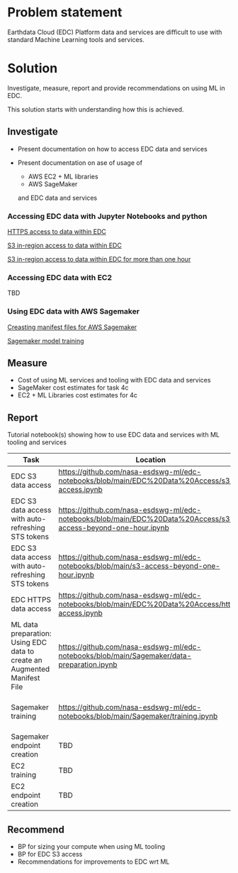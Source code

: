 # Problem statement

Earthdata Cloud (EDC) Platform data and services are difficult to use with standard Machine Learning tools and services.

# Solution
Investigate, measure, report and provide recommendations on using ML in EDC.

This solution starts with understanding how this is achieved.

## Investigate
- Present documentation on how to access EDC data and services
- Present documentation on ase of usage of 
    - AWS EC2 + ML libraries
    - AWS SageMaker

  and EDC data and services

### Accessing EDC data with Jupyter Notebooks and python
[HTTPS access to data within EDC](https://github.com/nasa-esdswg-ml/edc-notebooks/blob/main/EDC%20Data%20Access/https-access.ipynb)

[S3 in-region access to data within EDC](https://github.com/nasa-esdswg-ml/edc-notebooks/blob/main/EDC%20Data%20Access/s3-access.ipynb)

[S3 in-region access to data within EDC for more than one hour](https://github.com/nasa-esdswg-ml/edc-notebooks/blob/main/EDC%20Data%20Access/s3-access-beyond-one-hour.ipynb)

### Accessing EDC data with EC2
TBD

### Using EDC data with AWS Sagemaker
[Creasting manifest files for AWS Sagemaker](https://github.com/nasa-esdswg-ml/edc-notebooks/blob/main/Sagemaker/data-preparation.ipynb)

[Sagemaker model training](https://github.com/nasa-esdswg-ml/edc-notebooks/blob/main/Sagemaker/training.ipynb)

## Measure
- Cost of using ML services and tooling with EDC data and services
- SageMaker cost estimates for task 4c
- EC2 + ML Libraries cost estimates for 4c
## Report
Tutorial notebook(s) showing how to use EDC data and services with ML tooling and services

| Task      | Location | Status |
| --------- | -------- | -------|
| EDC S3 data access      | https://github.com/nasa-esdswg-ml/edc-notebooks/blob/main/EDC%20Data%20Access/s3-access.ipynb       | Complete |
| EDC S3 data access with auto-refreshing STS tokens | https://github.com/nasa-esdswg-ml/edc-notebooks/blob/main/EDC%20Data%20Access/s3-access-beyond-one-hour.ipynb | Complete |
| EDC S3 data access with auto-refreshing STS tokens |https://github.com/nasa-esdswg-ml/edc-notebooks/blob/main/s3-access-beyond-one-hour.ipynb	| Complete |
| EDC HTTPS data access	| https://github.com/nasa-esdswg-ml/edc-notebooks/blob/main/EDC%20Data%20Access/https-access.ipynb |	Complete |
| ML data preparation: Using EDC data to create an Augmented Manifest File | https://github.com/nasa-esdswg-ml/edc-notebooks/blob/main/Sagemaker/data-preparation.ipynb	| Complete |
| Sagemaker training | https://github.com/nasa-esdswg-ml/edc-notebooks/blob/main/Sagemaker/training.ipynb | Needs to be documented and parameterized |
| Sagemaker endpoint creation | TBD	| Not started |
| EC2 training | TBD | Not started |
| EC2 endpoint creation	| TBD |	Not started |

## Recommend

- BP for sizing your compute when using ML tooling
- BP for EDC S3 access
- Recommendations for improvements to EDC wrt ML
